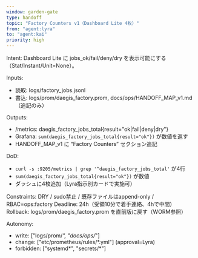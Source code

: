 ```yaml
---
window: garden-gate
type: handoff
topic: "Factory Counters v1（Dashboard Lite 4枚）"
from: "agent:lyra"
to: "agent:kai"
priority: high
---
```


Intent: Dashboard Lite に jobs_ok/fail/deny/dry を表示可能にする（Stat/Instant/Unit=None）。

Inputs:
- 読取: logs/factory_jobs.jsonl
- 書込: logs/prom/daegis_factory.prom, docs/ops/HANDOFF_MAP_v1.md（追記のみ）

Outputs:
- /metrics: daegis_factory_jobs_total{result="ok|fail|deny|dry"} <num>
- Grafana: `sum(daegis_factory_jobs_total{result="ok"})` が数値を返す
- HANDOFF_MAP_v1 に “Factory Counters” セクション追記

DoD:
- `curl -s :9205/metrics | grep '^daegis_factory_jobs_total'` が4行
- `sum(daegis_factory_jobs_total{result="ok"})` が数値
- ダッシュに4枚追加（Lyra指示別カードで実施可）

Constraints: DRY / sudo禁止 / 既存ファイルはappend-only / RBAC=ops:factory
Deadline: 24h（受領10分で着手連絡、4hで中間）
Rollback: logs/prom/daegis_factory.prom を直前版に戻す（WORM参照）

Autonomy:
- write: ["logs/prom/*", "docs/ops/*"]
- change: ["etc/prometheus/rules/*.yml"] (approval=Lyra)
- forbidden: ["systemd*", "secrets/*"]
